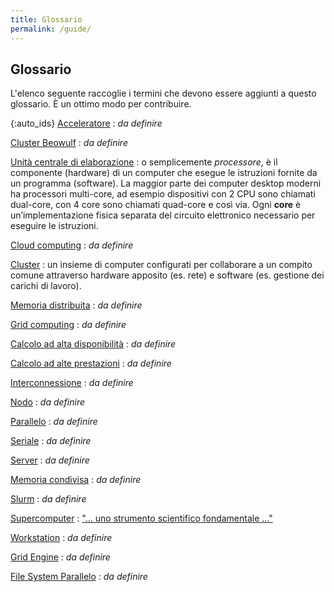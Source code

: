 ```yaml
---
title: Glossario
permalink: /guide/
---
```


## Glossario

L'elenco seguente raccoglie i termini che devono essere aggiunti a questo glossario.
È un ottimo modo per contribuire.

{:auto\_ids}
[Acceleratore](https://en.wikipedia.org/wiki/Hardware_acceleration)
:    *da definire*

[Cluster Beowulf](https://en.wikipedia.org/wiki/Beowulf_cluster)
:    *da definire*

[Unità centrale di elaborazione](https://en.wikipedia.org/wiki/CPU)
:     o semplicemente *processore*, è il componente (hardware) di un computer che
esegue le istruzioni fornite da un programma (software). La maggior parte dei
computer desktop moderni ha processori multi-core, ad esempio dispositivi con 2 CPU
sono chiamati dual-core, con 4 core sono chiamati quad-core e così via. Ogni
**core** è un’implementazione fisica separata del circuito elettronico
necessario per eseguire le istruzioni.

[Cloud computing](https://en.wikipedia.org/wiki/Cloud_computing)
:    *da definire*

[Cluster](https://en.wikipedia.org/wiki/Computer_cluster)
:     un insieme di computer configurati per collaborare a un compito comune
attraverso hardware apposito (es. rete) e software (es. gestione dei carichi di lavoro).

[Memoria distribuita](https://en.wikipedia.org/wiki/Distributed_memory)
:    *da definire*

[Grid computing](https://en.wikipedia.org/wiki/Grid_computing)
:    *da definire*

[Calcolo ad alta disponibilità](https://en.wikipedia.org/wiki/High_availability)
:    *da definire*

[Calcolo ad alte prestazioni](https://en.wikipedia.org/wiki/Supercomputer)
:    *da definire*

[Interconnessione](https://en.wikipedia.org/wiki/Supercomputer_architecture)
:    *da definire*

[Nodo](https://en.wikipedia.org/wiki/Node_\(computer_science\))
:    *da definire*

[Parallelo](https://en.wikipedia.org/wiki/Parallel_computing)
:    *da definire*

[Seriale](https://en.wikipedia.org/wiki/Serial_computer)
:    *da definire*

[Server](https://en.wikipedia.org/wiki/Server_\(computing\))
:    *da definire*

[Memoria condivisa](https://en.wikipedia.org/wiki/Shared_memory)
:    *da definire*

[Slurm](https://en.wikipedia.org/wiki/Slurm_Workload_Manager)
:    *da definire*

[Supercomputer](https://en.wikipedia.org/wiki/Supercomputer)
:    ["... uno strumento scientifico fondamentale ..."](https://www.hpcnotes.com/2015/10/essential-analogies-for-hpc-advocate.html)

[Workstation](https://en.wikipedia.org/wiki/Workstation)
:    *da definire*

[Grid Engine](https://en.wikipedia.org/wiki/Oracle_Grid_Engine)
:    *da definire*

[File System Parallelo](https://en.wikipedia.org/wiki/Distributed_file_systems)
:    *da definire*

